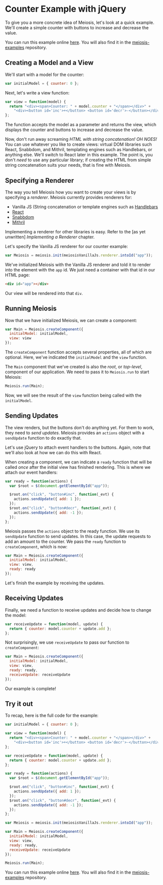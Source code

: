 # Counter Example with jQuery

To give you a more concrete idea of Meiosis, let's look at a quick example. We'll create a simple counter with buttons to increase and decrease the value.

You can run this example online [here](http://codepen.io/foxdonut/pen/ezYgNo?editors=1010). You will also find it in the [meiosis-examples](https://github.com/foxdonut/meiosis-examples/tree/master/examples/counter) repository.

## Creating a Model and a View

We'll start with a model for the counter:

```javascript
var initialModel = { counter: 0 };
```

Next, let's write a view function:

```javascript
var view = function(model) {
  return "<div><span>Counter: " + model.counter + "</span></div>" +
    "<div><button id='inc'>+</button> <button id='decr'>-</button></div>";
};
```

The function accepts the model as a parameter and returns the view, which displays the counter and buttons to increase and decrease the value.

Now, don't run away screaming *HTML with string concatenation! OH NOES!* You can use whatever you like to create views: virtual DOM libraries such React, Snabbdom, and Mithril, templating engines such as Handlebars, or anything else. We'll switch to React later in this example. The point is, you don't *need* to use any particular library; if creating the HTML from simple string concatenation suits your needs, that is fine with Meiosis.

## Specifying a Renderer

The way you tell Meiosis how you want to create your views is by specifying a *renderer*. Meiosis currently provides renderers for:

- Vanilla JS (String concatenation or template engines such as [Handlebars](http://handlebarsjs.com)
- [React](https://facebook.github.io/react/)
- [Snabbdom](http://github.com/paldepind/snabbdom)
- [Mithril](http://mithril.js.org)

Implementing a renderer for other libraries is easy. Refer to the [as yet unwritten] *Implementing a Renderer* chapter.

Let's specify the Vanilla JS renderer for our counter example:

```javascript
var Meiosis = meiosis.init(meiosisVanillaJs.renderer.intoId("app"));
```

We've initialized Meiosis with the Vanilla JS renderer and told it to render into the element with the `app` id. We just need a container with that id in our HTML page:

```html
<div id="app"></div>
```

Our view will be rendered into that `div`.

## Running Meiosis

Now that we have initialized Meiosis, we can create a component:

```javascript
var Main = Meiosis.createComponent({
  initialModel: initialModel,
  view: view
});
```

The `createComponent` function accepts several properties, all of which are optional. Here, we've indicated the `initialModel` and the `view` function.

The `Main` component that we've created is also the *root*, or *top-level*, component of our application. We need to pass it to `Meiosis.run` to start Meiosis:

```javascript
Meiosis.run(Main);
```

Now, we will see the result of the `view` function being called with the `initialModel`.

## Sending Updates

The view renders, but the buttons don't do anything yet. For them to work, they need to *send updates*. Meiosis provides an `actions` object with a `sendUpdate` function to do exactly that.

Let's use jQuery to attach event handlers to the buttons. Again, note that we'll also look at how we can do this with React.

When creating a component, we can indicate a `ready` function that will be called *once* after the initial view has finished rendering. This is where we attach our event handlers:

```javascript
var ready = function(actions) {
  var $root = $(document.getElementById("app"));

  $root.on("click", "button#inc", function(_evt) {
    actions.sendUpdate({ add: 1 });
  });
  $root.on("click", "button#decr", function(_evt) {
    actions.sendUpdate({ add: -1 });
  });
};
```

Meiosis passes the `actions` object to the ready function. We use its `sendUpdate` function to send updates. In this case, the update requests to add an amount to the counter. We pass the `ready` function to `createComponent`, which is now:

```javascript
var Main = Meiosis.createComponent({
  initialModel: initialModel,
  view: view,
  ready: ready
});
```

Let's finish the example by receiving the updates.

## Receiving Updates

Finally, we need a function to receive updates and decide how to change the model:

```javascript
var receiveUpdate = function(model, update) {
  return { counter: model.counter + update.add };
};
```

Not surprisingly, we use `receiveUpdate` to pass our function to `createComponent`:

```javascript
var Main = Meiosis.createComponent({
  initialModel: initialModel,
  view: view,
  ready: ready,
  receiveUpdate: receiveUpdate
});
```

Our example is complete!

## Try it out

To recap, here is the full code for the example:

```javascript
var initialModel = { counter: 0 };

var view = function(model) {
  return "<div><span>Counter: " + model.counter + "</span></div>" +
    "<div><button id='inc'>+</button> <button id='decr'>-</button></div>";
};

var receiveUpdate = function(model, update) {
  return { counter: model.counter + update.add };
};

var ready = function(actions) {
  var $root = $(document.getElementById("app"));

  $root.on("click", "button#inc", function(_evt) {
    actions.sendUpdate({ add: 1 });
  });
  $root.on("click", "button#decr", function(_evt) {
    actions.sendUpdate({ add: -1 });
  });
};

var Meiosis = meiosis.init(meiosisVanillaJs.renderer.intoId("app"));

var Main = Meiosis.createComponent({
  initialModel: initialModel,
  view: view,
  ready: ready,
  receiveUpdate: receiveUpdate
});

Meiosis.run(Main);
```

You can run this example online [here](http://codepen.io/foxdonut/pen/ezYgNo?editors=1010). You will also find it in the [meiosis-examples](https://github.com/foxdonut/meiosis-examples/tree/master/examples/counter) repository.
